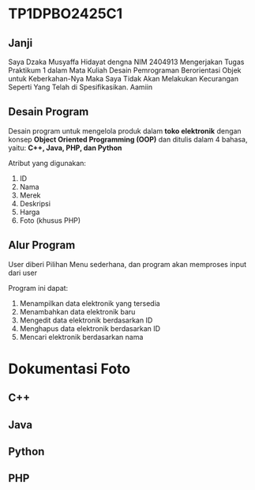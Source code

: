 # TP1DPBO2425C1
## Janji 

Saya Dzaka Musyaffa Hidayat dengna NIM 2404913 Mengerjakan Tugas Praktikum 1 dalam Mata Kuliah Desain Pemrograman Berorientasi Objek untuk Keberkahan-Nya Maka Saya Tidak Akan Melakukan Kecurangan Seperti Yang Telah di Spesifikasikan. Aamiin

## Desain Program

Desain program untuk mengelola produk dalam **toko elektronik** dengan konsep **Object Oriented Programming (OOP)** dan ditulis dalam 4 bahasa, yaitu: **C++, Java, PHP, dan Python**

Atribut yang digunakan:
1. ID
2. Nama
3. Merek
4. Deskripsi
5. Harga
6. Foto (khusus PHP)

## Alur Program

User diberi Pilihan Menu sederhana, dan program akan memproses input dari user

Program ini dapat:
1. Menampilkan data elektronik yang tersedia
2. Menambahkan data elektronik baru
3. Mengedit data elektronik berdasarkan ID
4. Menghapus data elektronik berdasarkan ID
5. Mencari elektronik berdasarkan nama

# Dokumentasi Foto
## C++

## Java

## Python

## PHP
















